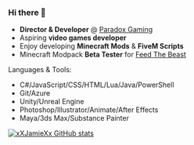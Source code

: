 ### Hi there 👋

- **Director & Developer** @ [Paradox Gaming](https://discord.gg/paradoxgaming)
- Aspiring **video games developer**
- Enjoy developing **Minecraft Mods** & **FiveM Scripts**
- Minecraft Modpack **Beta Tester** for [Feed The Beast](https://feed-the-beast.com/)

Languages & Tools:
- C#/JavaScript/CSS/HTML/Lua/Java/PowerShell
- Git/Azure
- Unity/Unreal Engine
- Photoshop/Illustrator/Animate/After Effects
- Maya/3ds Max/Substance Painter

[![xXJamieXx GitHub stats](https://github-readme-stats.vercel.app/api?username=xXJamieXx)](https://github.com/anuraghazra/github-readme-stats)

